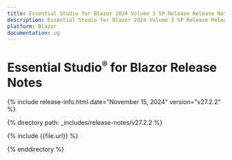 ```yaml
---
title: Essential Studio for Blazor 2024 Volume 3 SP Release Release Notes  
description: Essential Studio for Blazor 2024 Volume 3 SP Release Release Notes  
platform: Blazor
documentation: ug
---
```


# Essential Studio<sup style="font-size:70%">&reg;</sup> for Blazor Release Notes  

{% include release-info.html date="November 15, 2024"  version="v27.2.2" %}

{% directory path: _includes/release-notes/v27.2.2 %}

{% include {{file.url}} %}

{% enddirectory %}